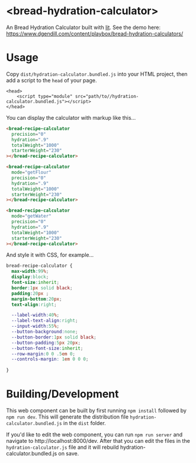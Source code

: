 # \<bread-hydration-calculator\>

An Bread Hydration Calculator built with [lit](https://lit.dev/). See the demo here: https://www.dgendill.com/content/playbox/bread-hydration-calculators/

# Usage

Copy `dist/hydration-calculator.bundled.js` into your HTML project, then add a script to the `head` of your page.

```
<head>
    <script type="module" src="path/to//hydration-calculator.bundled.js"></script>
</head>
```

You can display the calculator with markup like this...

```html
<bread-recipe-calculator
  precision="0"
  hydration=".9"
  totalWeight="1000"
  starterWeight="230"
></bread-recipe-calculator>

<bread-recipe-calculator
  mode="getFlour"
  precision="0"
  hydration=".9"
  totalWeight="1000"
  starterWeight="230"
></bread-recipe-calculator>

<bread-recipe-calculator
  mode="getWater"
  precision="0"
  hydration=".9"
  totalWeight="1000"
  starterWeight="230"
></bread-recipe-calculator>
```

And style it with CSS, for example...

```css
bread-recipe-calculator {
  max-width:99%;
  display:block;
  font-size:inherit;
  border:1px solid black;
  padding:20px ;
  margin-bottom:20px;
  text-align:right;

  --label-width:40%;
  --label-text-align:right;
  --input-width:55%;
  --button-background:none;
  --button-border:1px solid black;
  --button-padding:5px 20px;
  --button-font-size:inherit;
  --row-margin:0 0 .5em 0;
  --controls-margin: 1em 0 0 0;
  
}
```

# Building/Development

This web component can be built by first running `npm install` followed by `npm run dev`. This will generate the distribution file
`hydration-calculator.bundled.js` in the `dist` folder.

If you'd like to edit the web component, you can run `npm run server` and navigate to http://localhost:8000/dev. After that you can edit the files in the `hydration-calculator.js` file and it will rebuild hydration-calculator.bundled.js on save.

